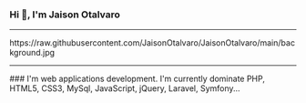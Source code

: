 ### Hi 👋, I'm Jaison Otalvaro
<hr>
<!--
**JaisonOtalvaro/JaisonOtalvaro** is a ✨ _special_ ✨ repository because its `README.md` (this file) appears on your GitHub profile.-->
<span>https://raw.githubusercontent.com/JaisonOtalvaro/JaisonOtalvaro/main/background.jpg</span>
<hr>
### I'm web applications development.
I'm currently dominate PHP, HTML5, CSS3, MySql, JavaScript, jQuery, Laravel, Symfony...






